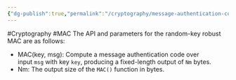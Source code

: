 ```yaml
---
{"dg-publish":true,"permalink":"/cryptography/message-authentication-code-mac/","noteIcon":"","created":"2024-07-16T21:56:22.369+08:00","updated":"2024-07-16T21:56:53.058+08:00"}
---
```


#Cryptography #MAC
The API and parameters for the random-key robust MAC are as follows:
- MAC(key, msg): Compute a message authentication code over input `msg` with key `key`, producing a fixed-length output of `Nm` bytes.
- Nm: The output size of the `MAC()` function in bytes.